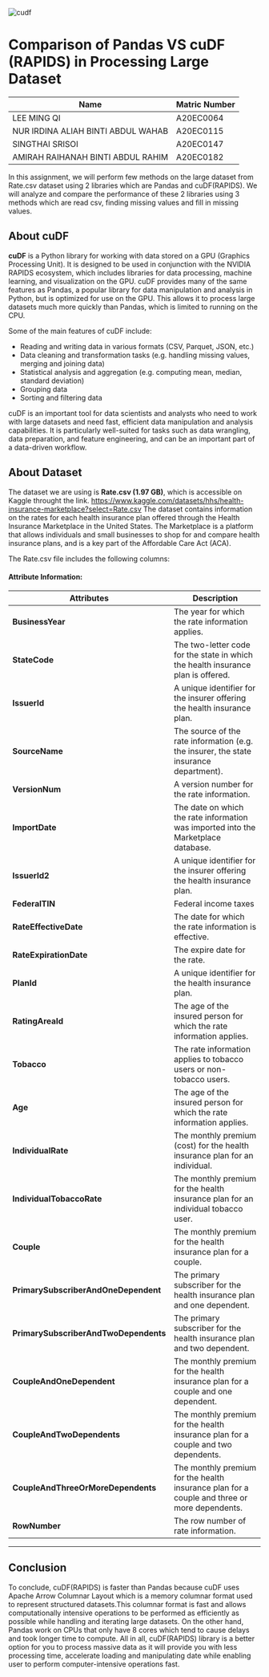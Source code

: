 ![cudf](https://user-images.githubusercontent.com/95162273/211054658-0eea8d0b-b508-4a74-beea-ac392bc9c090.png)

# Comparison of Pandas VS cuDF (RAPIDS) in Processing Large Dataset


| Name | Matric Number |
| ----- | ----- |
| LEE MING QI | A20EC0064|
| NUR IRDINA ALIAH BINTI ABDUL WAHAB |A20EC0115 |
| SINGTHAI SRISOI| A20EC0147|
| AMIRAH RAIHANAH BINTI ABDUL RAHIM |A20EC0182 |

In this assignment, we will perform few methods on the large dataset from Rate.csv dataset using 2 libraries which are Pandas and cuDF(RAPIDS). We will analyze and compare the performance of these 2 libraries using 3 methods which are read csv, finding missing values and fill in missing values.

## About cuDF
**cuDF** is a Python library for working with data stored on a GPU (Graphics Processing Unit). It is designed to be used in conjunction with the NVIDIA RAPIDS ecosystem, which includes libraries for data processing, machine learning, and visualization on the GPU.
cuDF provides many of the same features as Pandas, a popular library for data manipulation and analysis in Python, but is optimized for use on the GPU. This allows it to process large datasets much more quickly than Pandas, which is limited to running on the CPU.

Some of the main features of cuDF include:
* Reading and writing data in various formats (CSV, Parquet, JSON, etc.)
* Data cleaning and transformation tasks (e.g. handling missing values, merging and joining data)
* Statistical analysis and aggregation (e.g. computing mean, median, standard deviation)
* Grouping data
* Sorting and filtering data

cuDF is an important tool for data scientists and analysts who need to work with large datasets and need fast, efficient data manipulation and analysis capabilities. It is particularly well-suited for tasks such as data wrangling, data preparation, and feature engineering, and can be an important part of a data-driven workflow.

## About Dataset
The dataset we are using is **Rate.csv (1.97 GB)**, which is accessible on Kaggle throught the link. https://www.kaggle.com/datasets/hhs/health-insurance-marketplace?select=Rate.csv
The dataset contains information on the rates for each health insurance plan offered through the Health Insurance Marketplace in the United States. The Marketplace is a platform that allows individuals and small businesses to shop for and compare health insurance plans, and is a key part of the Affordable Care Act (ACA).

The Rate.csv file includes the following columns:
#### Attribute Information:
| Attributes | Description |
| --- | --- |
| **BusinessYear** |   The year for which the rate information applies.  |
|**StateCode** |  The two-letter code for the state in which the health insurance plan is offered.  |
| **IssuerId** | A unique identifier for the insurer offering the health insurance plan. |
| **SourceName** |  The source of the rate information (e.g. the insurer, the state insurance department). |
| **VersionNum** | A version number for the rate information.  |
| **ImportDate** |  The date on which the rate information was imported into the Marketplace database.   |
| **IssuerId2** | A unique identifier for the insurer offering the health insurance plan.  |
| **FederalTIN** | Federal income taxes  |
| **RateEffectiveDate** |  The date for which the rate information is effective.   |
|**RateExpirationDate** |  The expire date for the rate. |
| **PlanId** | A unique identifier for the health insurance plan. |
| **RatingAreaId** | The age of the insured person for which the rate information applies.  |
| **Tobacco** | The rate information applies to tobacco users or non-tobacco users. |
| **Age** |   The age of the insured person for which the rate information applies.  |
| **IndividualRate** |  The monthly premium (cost) for the health insurance plan for an individual.  |
| **IndividualTobaccoRate** | The monthly premium for the health insurance plan for an individual tobacco user.  |
| **Couple** | The monthly premium for the health insurance plan for a couple.  |
|**PrimarySubscriberAndOneDependent** |  The primary subscriber for the health insurance plan and one dependent. |
| **PrimarySubscriberAndTwoDependents** | The primary subscriber for the health insurance plan and two dependent. |
| **CoupleAndOneDependent** | The monthly premium for the health insurance plan for a couple and one dependent. |
| **CoupleAndTwoDependents** | The monthly premium for the health insurance plan for a couple and two dependents.  |
| **CoupleAndThreeOrMoreDependents** |  The monthly premium for the health insurance plan for a couple and three or more dependents.   |
| **RowNumber** | The row number of rate information.  |

---
## Conclusion
To conclude, cuDF(RAPIDS) is faster than Pandas because cuDF uses Apache Arrow Columnar Layout which is a memory columnar format used to represent structured datasets.This columnar format is fast and allows computationally intensive operations to be performed as efficiently as possible while handling and iterating large datasets. On the other hand, Pandas work on CPUs that only have 8 cores which tend to cause delays and took longer time to compute. All in all, cuDF(RAPIDS) library is a better option for you to process massive data as it will provide you with less processing time, accelerate loading and manipulating date while enabling user to perform computer-intensive operations fast.
